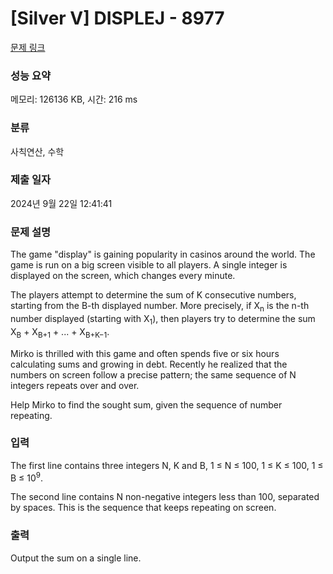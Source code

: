 # [Silver V] DISPLEJ - 8977 

[문제 링크](https://www.acmicpc.net/problem/8977) 

### 성능 요약

메모리: 126136 KB, 시간: 216 ms

### 분류

사칙연산, 수학

### 제출 일자

2024년 9월 22일 12:41:41

### 문제 설명

<p>The game "display" is gaining popularity in casinos around the world. The game is run on a big screen visible to all players. A single integer is displayed on the screen, which changes every minute. </p>

<p>The players attempt to determine the sum of K consecutive numbers, starting from the B-th displayed number. More precisely, if X<sub>n</sub> is the n-th number displayed (starting with X<sub>1</sub>), then players try to determine the sum X<sub>B</sub> + X<sub>B+1</sub> + ... + X<sub>B+K−1</sub>. </p>

<p>Mirko is thrilled with this game and often spends five or six hours calculating sums and growing in debt. Recently he realized that the numbers on screen follow a precise pattern; the same sequence of N integers repeats over and over. </p>

<p>Help Mirko to find the sought sum, given the sequence of number repeating. </p>

### 입력 

 <p>The first line contains three integers N, K and B, 1 ≤ N ≤ 100, 1 ≤ K ≤ 100, 1 ≤ B ≤ 10<sup>9</sup>. </p>

<p>The second line contains N non-negative integers less than 100, separated by spaces. This is the sequence that keeps repeating on screen. </p>

### 출력 

 <p>Output the sum on a single line. </p>

